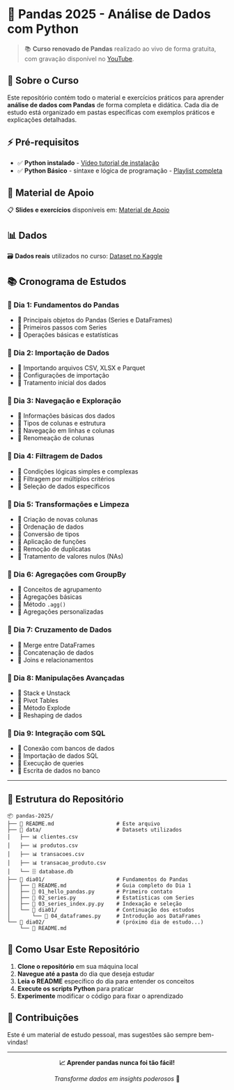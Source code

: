 # 🐼 Pandas 2025 - Análise de Dados com Python

> 📚 **Curso renovado de Pandas** realizado ao vivo de forma gratuita, com gravação disponível no [YouTube](https://youtube.com/@teomewhy).

## 🎯 Sobre o Curso

Este repositório contém todo o material e exercícios práticos para aprender **análise de dados com Pandas** de forma completa e didática. Cada dia de estudo está organizado em pastas específicas com exemplos práticos e explicações detalhadas.

## ⚡ Pré-requisitos

- ✅ **Python instalado** - [Vídeo tutorial de instalação](https://youtu.be/OeKzVjiiRm4?si=PT0v4LwNE9SUL-2m)
- ✅ **Python Básico** - sintaxe e lógica de programação - [Playlist completa](https://www.youtube.com/playlist?list=PLvlkVRRKOYFSpRkqnR0p2A-eaVlpLnN3D)

## 📖 Material de Apoio

📋 **Slides e exercícios** disponíveis em: [Material de Apoio](https://docs.google.com/presentation/d/10_lCOieWozst3t2ldGaY78vxh4mOGkplHqXBQ7M3eDo/edit?usp=sharing)

## 📊 Dados

🗃️ **Dados reais** utilizados no curso: [Dataset no Kaggle](https://www.kaggle.com/datasets/teocalvo/teomewhy-loyalty-system)

## 📚 Cronograma de Estudos

### 📅 Dia 1: Fundamentos do Pandas
- 🔹 Principais objetos do Pandas (Series e DataFrames)
- 🔹 Primeiros passos com Series
- 🔹 Operações básicas e estatísticas

### 📅 Dia 2: Importação de Dados
- 🔹 Importando arquivos CSV, XLSX e Parquet
- 🔹 Configurações de importação
- 🔹 Tratamento inicial dos dados

### 📅 Dia 3: Navegação e Exploração
- 🔹 Informações básicas dos dados
- 🔹 Tipos de colunas e estrutura
- 🔹 Navegação em linhas e colunas
- 🔹 Renomeação de colunas

### 📅 Dia 4: Filtragem de Dados
- 🔹 Condições lógicas simples e complexas
- 🔹 Filtragem por múltiplos critérios
- 🔹 Seleção de dados específicos

### 📅 Dia 5: Transformações e Limpeza
- 🔹 Criação de novas colunas
- 🔹 Ordenação de dados
- 🔹 Conversão de tipos
- 🔹 Aplicação de funções
- 🔹 Remoção de duplicatas
- 🔹 Tratamento de valores nulos (NAs)

### 📅 Dia 6: Agregações com GroupBy
- 🔹 Conceitos de agrupamento
- 🔹 Agregações básicas
- 🔹 Método `.agg()` 
- 🔹 Agregações personalizadas

### 📅 Dia 7: Cruzamento de Dados
- 🔹 Merge entre DataFrames
- 🔹 Concatenação de dados
- 🔹 Joins e relacionamentos

### 📅 Dia 8: Manipulações Avançadas
- 🔹 Stack e Unstack
- 🔹 Pivot Tables
- 🔹 Método Explode
- 🔹 Reshaping de dados

### 📅 Dia 9: Integração com SQL
- 🔹 Conexão com bancos de dados
- 🔹 Importação de dados SQL
- 🔹 Execução de queries
- 🔹 Escrita de dados no banco

---

## 📁 Estrutura do Repositório

```
📦 pandas-2025/
├── 📄 README.md                    # Este arquivo
├── 📁 data/                        # Datasets utilizados
│   ├── 📊 clientes.csv
│   ├── 📊 produtos.csv
│   ├── 📊 transacoes.csv
│   ├── 📊 transacao_produto.csv
│   └── 🗄️ database.db
├── 📁 dia01/                       # Fundamentos do Pandas
│   ├── 📄 README.md                # Guia completo do Dia 1
│   ├── 🐍 01_hello_pandas.py       # Primeiro contato
│   ├── 🐍 02_series.py             # Estatísticas com Series
│   ├── 🐍 03_series_index.py.py    # Indexação e seleção
│   └── 📁 dia01/                   # Continuação dos estudos
│       └── 🐍 04_dataframes.py     # Introdução aos DataFrames
└── 📁 dia02/                       # (próximo dia de estudo...)
    └── 📄 README.md
```

## 🚀 Como Usar Este Repositório

1. **Clone o repositório** em sua máquina local
2. **Navegue até a pasta** do dia que deseja estudar
3. **Leia o README** específico do dia para entender os conceitos
4. **Execute os scripts Python** para praticar
5. **Experimente** modificar o código para fixar o aprendizado

## 🤝 Contribuições

Este é um material de estudo pessoal, mas sugestões são sempre bem-vindas! 

---

<div align="center">

**📈 Aprender pandas nunca foi tão fácil!**

*Transforme dados em insights poderosos* 🚀

</div>

